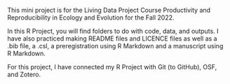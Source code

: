This mini project is for the Living Data Project Course Productivity and Reproducibility in Ecology and Evolution for the Fall 2022.

In this R Project, you will find folders to do with code, data, and outputs. I have also practiced making README files and LICENCE files as well as a .bib file, a .csl, a preregistration using R Markdown and a manuscript using R Markdown.

For this project, I have connected my R Project with Git (to GitHub), OSF, and Zotero.
